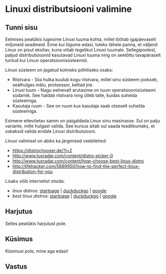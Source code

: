# Linuxi distributsiooni valimine

## Tunni sisu

Eelmises peatükis lugesime Linuxi tuuma kohta, millel töötab igapäevaselt miljoneid seadmeid. Enne kui liigume edasi, tuleks tähele panna, et väljend Linux on pisut eksitav, kuna viitab tegelikut Linuxi tuumale. Sellegipoolest, paljud distributsioonid kasutavad Linuxi tuuma ning on seetõttu tavapäraselt tuntud kui Linuxi operatsioonisüsteemid.

Linuxi süsteem on jagatud kolmeks põhiliseks osaks:

<ul>
<li>Riistvara - Siia hulka kuulub kogu riistvara, millel sinu süsteem jookseb, sealhulgas mälu, protsessor, kettad jne.</li>
<li>Linuxi tuum - Nagu eelnevalt arutasime on tuum operatsioonisüsteemi südamik. See haldab riistvara ning ütleb talle, kuidas suhelda süsteemiga.</li>
<li>Kasutaja ruum - See on ruum kus kasutaja saab otseselt suhelda süsteemiga.</li>
</ul>

Esimene ettevõetav samm on paigaldada Linux sinu masinasse. Sul on palju variante, mille hulgast valida. See kursus aitab sul saada teadlikumaks, et oskaksid valida endale Linuxi distributsiooni.

Linuxi valimisel on abiks ka järgmised veebilehed:
* https://distrochooser.de/?l=2
* http://www.tuxradar.com/content/distro-picker-0
* http://www.tuxradar.com/content/how-choose-best-linux-distro
* http://lifehacker.com/5889950/how-to-find-the-perfect-linux-distribution-for-you

Lisaks võib internetist otsida:
* <i>linux distros</i>: <a href="https://www.startpage.com/do/dsearch?query=linux+distros" target="_blank">startpage</a> | <a target="_blank" href="https://duckduckgo.com/?q=linux+distros">duckduckgo</a> | <a target="_blank" href="https://www.google.ee/search?q=linux+distros">google</a>
* <i>best linux distros</i>: <a target="_blank" href="https://www.startpage.com/do/dsearch?query=best+linux+distros">startpage</a> | <a target="_blank" href="https://duckduckgo.com/?q=best+linux+distros">duckduckgo</a> | <a target="_blank" href="https://www.google.ee/search?q=best+linux+distros">google</a>

## Harjutus

Selles peatükis harjutust pole.

## Küsimus

Küsimusi pole, mine aga edasi!

## Vastus  

